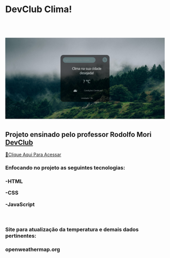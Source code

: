 <h1> DevClub Clima! <h1>
<br>
<img src="https://raw.githubusercontent.com/ViniFerAlbuquerque/ProjetoDevClubClima/8072450ddc25d8b4ec8d283fde95793766d2b7e7/assets/screencapture-viniferalbuquerque-devclub-clima-netlify-app-2023-02-14-21_57_31.png">
<br>
<h2>Projeto ensinado pelo professor Rodolfo Mori <a href="https://rodolfomori.com.br/devclub">DevClub</a></h2>

[🔗Clique Aqui Para Acessar](https://viniferalbuquerque-devclub-clima.netlify.app)
<br>
<h3>Enfocando no projeto as seguintes tecnologias:<h3>
<p>-HTML<p>
<p>-CSS<p>
<p>-JavaScript<p>
<br>
<h3>Site para atualização da temperatura e demais dados pertinentes:<h3>
<p>openweathermap.org<p>
